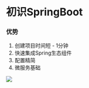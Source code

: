 # 初识SpringBoot 

### 优势

1. 创建项目时间短 - 1分钟
2. 快速集成Spring生态组件
3. 配置精简
4. 微服务基础

![](D:\Programs\Wiki\Notes\img\springboot_core.png)